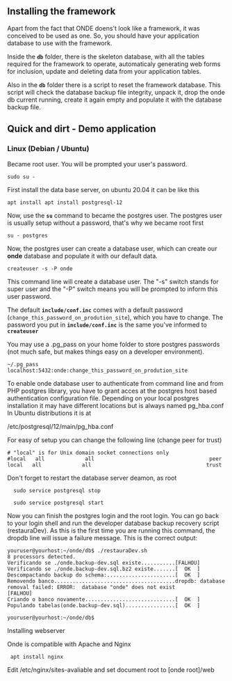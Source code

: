 ## Installing the framework

Apart from the fact that ONDE doens't look like a framework, it was
conceived to be used as one. So, you should have your application
database to use with the framework.

Inside the **``db``** folder, there is the skeleton database, with all
the tables required for the framework to operate, automaticaly
generating web forms for inclusion, update and deleting data
from your application tables. 

Also in the **``db``** folder there is a script to reset the framework database.
This script will check the database backup file integrity, unpack it,
drop the onde db current running, create it again empty and
populate it with the database backup file.

## Quick and dirt - Demo application

### Linux (Debian / Ubuntu)

Became root user. You will be prompted your user's password.

    sudo su -

First install the data base server, on ubuntu 20.04 it can be like this

    apt install apt install postgresql-12

Now, use the **``su``** command to became the postgres user.
The postgres user is usually setup without a password, that's
why we became root first

    su - postgres
    
Now, the postgres user can create a database user, which can 
create our **onde** database and populate it with our default data.

    createuser -s -P onde

This command line will create a database user. The "-s" switch
stands for super user and the "-P" switch means you will be prompted
to inform this user password.

The default **``include/conf.inc``** comes with a default password
(``change_this_password_on_prodution_site``), which you have to change.
The password you put in **``include/conf.inc``** is the same you've
informed to **``createuser``**

You may use a .pg_pass on your home folder to store postgres passwords
(not much safe, but makes things easy on a developer environment).

    ~/.pg_pass
    localhost:5432:onde:change_this_password_on_prodution_site

To enable onde database user to authenticate from command line and from PHP postgres library,
you have to grant acces at the postgres host based authentication configuration file.
Depending on your local postgres installation it may have different locations but is always named
pg_hba.conf
In Ubuntu distributions it is at

   /etc/postgresql/12/main/pg_hba.conf

For easy of setup you can change the following line (change peer for trust)

    # "local" is for Unix domain socket connections only                                                                      
    #local   all             all                                     peer                                                     
    local   all             all                                     trust

Don't forget to restart the database server deamon, as root

      sudo service postgresql stop

      sudo service postgresql start

Now you can finish the postgres login and the root login.
You can go back to your login shell and run the developer
database backup recovery script (restauraDev). As this is the
first time you are running this command, the dropdb line will
issue a failure message. This is the correct output:

    youruser@yourhost:~/onde/db$ ./restauraDev.sh 
    8 processors detected.
    Verificando se ./onde.backup-dev.sql existe...........[FALHOU]
    Verificando se ./onde.backup-dev.sql.bz2 existe.......[  OK  ]
    Descompactando backup do schema:......................[  OK  ]
    Removendo banco.......................................dropdb: database removal failed: ERROR:  database "onde" does not exist
    [FALHOU]
    Criando o banco novamente.............................[  OK  ]
    Populando tabelas(onde.backup-dev.sql)................[  OK  ]
        
    youruser@yourhost:~/onde/db$ 


Installing webserver

Onde is compatible with Apache and Nginx

     apt install nginx

Edit /etc/nginx/sites-avaliable and set document root to [onde root]/web


